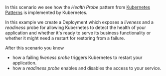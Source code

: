 In this scenario we see how the _Health Probe_ pattern from [Kubernetes Patterns](https://k8spatterns.io) is implemented by Kubernetes.

In this example we create a Deployment which exposes a _liveness_ and a _readiness_ probe for allowing Kubernetes to detect the health of your application and whether it's ready to serve its business functionality or whether it might need a restart for restoring from a failure.

After this scenario you know

* how a failing _liveness probe_ triggers Kubernetes to restart your application.
* how a _readiness probe_ enables and disables the access to your service.
